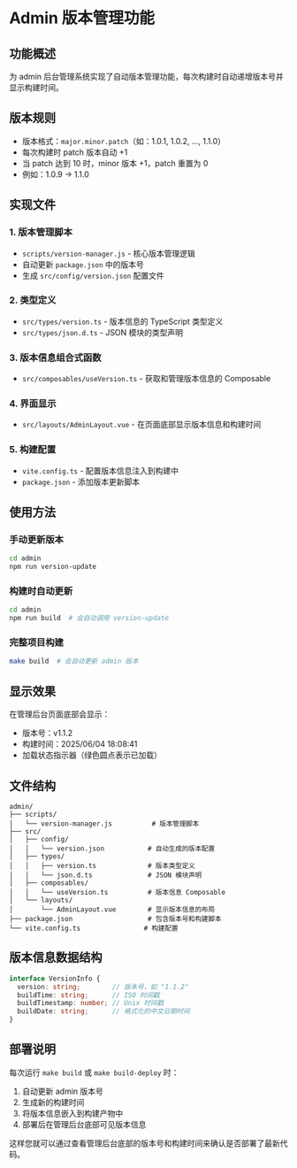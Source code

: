 # Admin 版本管理功能

## 功能概述

为 admin 后台管理系统实现了自动版本管理功能，每次构建时自动递增版本号并显示构建时间。

## 版本规则

- 版本格式：`major.minor.patch`（如：1.0.1, 1.0.2, ..., 1.1.0）
- 每次构建时 patch 版本自动 +1
- 当 patch 达到 10 时，minor 版本 +1，patch 重置为 0
- 例如：1.0.9 → 1.1.0

## 实现文件

### 1. 版本管理脚本
- `scripts/version-manager.js` - 核心版本管理逻辑
- 自动更新 `package.json` 中的版本号
- 生成 `src/config/version.json` 配置文件

### 2. 类型定义
- `src/types/version.ts` - 版本信息的 TypeScript 类型定义
- `src/types/json.d.ts` - JSON 模块的类型声明

### 3. 版本信息组合式函数
- `src/composables/useVersion.ts` - 获取和管理版本信息的 Composable

### 4. 界面显示
- `src/layouts/AdminLayout.vue` - 在页面底部显示版本信息和构建时间

### 5. 构建配置
- `vite.config.ts` - 配置版本信息注入到构建中
- `package.json` - 添加版本更新脚本

## 使用方法

### 手动更新版本
```bash
cd admin
npm run version-update
```

### 构建时自动更新
```bash
cd admin
npm run build  # 会自动调用 version-update
```

### 完整项目构建
```bash
make build  # 会自动更新 admin 版本
```

## 显示效果

在管理后台页面底部会显示：
- 版本号：v1.1.2
- 构建时间：2025/06/04 18:08:41
- 加载状态指示器（绿色圆点表示已加载）

## 文件结构

```
admin/
├── scripts/
│   └── version-manager.js          # 版本管理脚本
├── src/
│   ├── config/
│   │   └── version.json           # 自动生成的版本配置
│   ├── types/
│   │   ├── version.ts             # 版本类型定义
│   │   └── json.d.ts              # JSON 模块声明
│   ├── composables/
│   │   └── useVersion.ts          # 版本信息 Composable
│   └── layouts/
│       └── AdminLayout.vue        # 显示版本信息的布局
├── package.json                   # 包含版本号和构建脚本
└── vite.config.ts                # 构建配置
```

## 版本信息数据结构

```typescript
interface VersionInfo {
  version: string;        // 版本号，如 "1.1.2"
  buildTime: string;      // ISO 时间戳
  buildTimestamp: number; // Unix 时间戳
  buildDate: string;      // 格式化的中文日期时间
}
```

## 部署说明

每次运行 `make build` 或 `make build-deploy` 时：
1. 自动更新 admin 版本号
2. 生成新的构建时间
3. 将版本信息嵌入到构建产物中
4. 部署后在管理后台底部可见版本信息

这样您就可以通过查看管理后台底部的版本号和构建时间来确认是否部署了最新代码。 